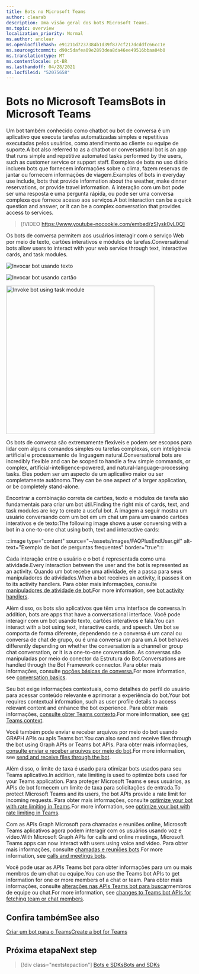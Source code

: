 ```yaml
---
title: Bots no Microsoft Teams
author: clearab
description: Uma visão geral dos bots Microsoft Teams.
ms.topic: overview
localization_priority: Normal
ms.author: anclear
ms.openlocfilehash: e91211d7237384b1d39f877cf217dcddfc66cc1e
ms.sourcegitcommit: d90c5dafea09e2893dea8da46ee49516bbaa04b0
ms.translationtype: MT
ms.contentlocale: pt-BR
ms.lasthandoff: 04/28/2021
ms.locfileid: "52075658"
---
```

# <a name="bots-in-microsoft-teams"></a><span data-ttu-id="a02d5-103">Bots no Microsoft Teams</span><span class="sxs-lookup"><span data-stu-id="a02d5-103">Bots in Microsoft Teams</span></span>

<span data-ttu-id="a02d5-104">Um bot também conhecido como chatbot ou bot de conversa é um aplicativo que executa tarefas automatizadas simples e repetitivas executadas pelos usuários, como atendimento ao cliente ou equipe de suporte.</span><span class="sxs-lookup"><span data-stu-id="a02d5-104">A bot also referred to as a chatbot or conversational bot is an app that runs simple and repetitive automated tasks performed by the users, such as customer service or support staff.</span></span> <span data-ttu-id="a02d5-105">Exemplos de bots no uso diário incluem bots que fornecem informações sobre o clima, fazem reservas de jantar ou fornecem informações de viagem.</span><span class="sxs-lookup"><span data-stu-id="a02d5-105">Examples of bots in everyday use include, bots that provide information about the weather, make dinner reservations, or provide travel information.</span></span> <span data-ttu-id="a02d5-106">A interação com um bot pode ser uma resposta e uma pergunta rápida, ou pode ser uma conversa complexa que fornece acesso aos serviços.</span><span class="sxs-lookup"><span data-stu-id="a02d5-106">A bot interaction can be a quick question and answer, or it can be a complex conversation that provides access to services.</span></span>

> [!VIDEO https://www.youtube-nocookie.com/embed/zSIysk0yL0Q]

<span data-ttu-id="a02d5-107">Os bots de conversa permitem aos usuários interagir com o serviço Web por meio de texto, cartões interativos e módulos de tarefas.</span><span class="sxs-lookup"><span data-stu-id="a02d5-107">Conversational bots allow users to interact with your web service through text, interactive cards, and task modules.</span></span>

![Invocar bot usando texto](~/assets/images/invokebotwithtext.png)

![Invocar bot usando cartão](~/assets/images/invokebotwithcard.png)

<img src="~/assets/images/task-module-example.png" alt="Invoke bot using task module" width="400"/>

<span data-ttu-id="a02d5-110">Os bots de conversa são extremamente flexíveis e podem ser escopos para lidar com alguns comandos simples ou tarefas complexas, com inteligência artificial e processamento de linguagem natural.</span><span class="sxs-lookup"><span data-stu-id="a02d5-110">Conversational bots are incredibly flexible and can be scoped to handle a few simple commands, or complex, artificial-intelligence-powered, and natural-language-processing tasks.</span></span> <span data-ttu-id="a02d5-111">Eles podem ser um aspecto de um aplicativo maior ou ser completamente autônomo.</span><span class="sxs-lookup"><span data-stu-id="a02d5-111">They can be one aspect of a larger application, or be completely stand-alone.</span></span>

<span data-ttu-id="a02d5-112">Encontrar a combinação correta de cartões, texto e módulos de tarefa são fundamentais para criar um bot útil.</span><span class="sxs-lookup"><span data-stu-id="a02d5-112">Finding the right mix of cards, text, and task modules are key to create a useful bot.</span></span> <span data-ttu-id="a02d5-113">A imagem a seguir mostra um usuário conversando com um bot em um chat um para um usando cartões interativos e de texto:</span><span class="sxs-lookup"><span data-stu-id="a02d5-113">The following image shows a user conversing with a bot in a one-to-one chat using both, text and interactive cards:</span></span>

:::image type="content" source="~/assets/images/FAQPlusEndUser.gif" alt-text="Exemplo de bot de perguntas frequentes" border="true":::

<span data-ttu-id="a02d5-115">Cada interação entre o usuário e o bot é representada como uma atividade.</span><span class="sxs-lookup"><span data-stu-id="a02d5-115">Every interaction between the user and the bot is represented as an activity.</span></span> <span data-ttu-id="a02d5-116">Quando um bot recebe uma atividade, ele a passa para seus manipuladores de atividades.</span><span class="sxs-lookup"><span data-stu-id="a02d5-116">When a bot receives an activity, it passes it on to its activity handlers.</span></span> <span data-ttu-id="a02d5-117">Para obter mais informações, consulte [manipuladores de atividade de bot.](~/bots/bot-basics.md)</span><span class="sxs-lookup"><span data-stu-id="a02d5-117">For more information, see [bot activity handlers](~/bots/bot-basics.md).</span></span> 

<span data-ttu-id="a02d5-118">Além disso, os bots são aplicativos que têm uma interface de conversa.</span><span class="sxs-lookup"><span data-stu-id="a02d5-118">In addition, bots are apps that have a conversational interface.</span></span> <span data-ttu-id="a02d5-119">Você pode interagir com um bot usando texto, cartões interativos e fala.</span><span class="sxs-lookup"><span data-stu-id="a02d5-119">You can interact with a bot using text, interactive cards, and speech.</span></span> <span data-ttu-id="a02d5-120">Um bot se comporta de forma diferente, dependendo se a conversa é um canal ou conversa de chat de grupo, ou é uma conversa um para um.</span><span class="sxs-lookup"><span data-stu-id="a02d5-120">A bot behaves differently depending on whether the conversation is a channel or group chat conversation, or it is a one-to-one conversation.</span></span> <span data-ttu-id="a02d5-121">As conversas são manipuladas por meio do conector da Estrutura do Bot.</span><span class="sxs-lookup"><span data-stu-id="a02d5-121">Conversations are handled through the Bot Framework connector.</span></span> <span data-ttu-id="a02d5-122">Para obter mais informações, consulte [noções básicas de conversa.](~/bots/how-to/conversations/conversation-basics.md)</span><span class="sxs-lookup"><span data-stu-id="a02d5-122">For more information, see [conversation basics](~/bots/how-to/conversations/conversation-basics.md).</span></span>

<span data-ttu-id="a02d5-123">Seu bot exige informações contextuais, como detalhes do perfil do usuário para acessar conteúdo relevante e aprimorar a experiência do bot.</span><span class="sxs-lookup"><span data-stu-id="a02d5-123">Your bot requires contextual information, such as user profile details to access relevant content and enhance the bot experience.</span></span> <span data-ttu-id="a02d5-124">Para obter mais informações, [consulte obter Teams contexto](~/bots/how-to/get-teams-context.md).</span><span class="sxs-lookup"><span data-stu-id="a02d5-124">For more information, see [get Teams context](~/bots/how-to/get-teams-context.md).</span></span> 

<span data-ttu-id="a02d5-125">Você também pode enviar e receber arquivos por meio do bot usando GRAPH APIs ou apIs Teams bot.</span><span class="sxs-lookup"><span data-stu-id="a02d5-125">You can also send and receive files through the bot using Graph APIs or Teams bot APIs.</span></span> <span data-ttu-id="a02d5-126">Para obter mais informações, [consulte enviar e receber arquivos por meio do bot](~/bots/how-to/bots-filesv4.md).</span><span class="sxs-lookup"><span data-stu-id="a02d5-126">For more information, see [send and receive files through the bot](~/bots/how-to/bots-filesv4.md).</span></span>

<span data-ttu-id="a02d5-127">Além disso, o limite de taxa é usado para otimizar bots usados para seu Teams aplicativo.</span><span class="sxs-lookup"><span data-stu-id="a02d5-127">In addition, rate limiting is used to optimize bots used for your Teams application.</span></span> <span data-ttu-id="a02d5-128">Para proteger Microsoft Teams e seus usuários, as APIs de bot fornecem um limite de taxa para solicitações de entrada.</span><span class="sxs-lookup"><span data-stu-id="a02d5-128">To protect Microsoft Teams and its users, the bot APIs provide a rate limit for incoming requests.</span></span> <span data-ttu-id="a02d5-129">Para obter mais informações, consulte [optimize your bot with rate limiting in Teams](~/bots/how-to/rate-limit.md).</span><span class="sxs-lookup"><span data-stu-id="a02d5-129">For more information, see [optimize your bot with rate limiting in Teams](~/bots/how-to/rate-limit.md).</span></span>

<span data-ttu-id="a02d5-130">Com as APIs Graph Microsoft para chamadas e reuniões online, Microsoft Teams aplicativos agora podem interagir com os usuários usando voz e vídeo.</span><span class="sxs-lookup"><span data-stu-id="a02d5-130">With Microsoft Graph APIs for calls and online meetings, Microsoft Teams apps can now interact with users using voice and video.</span></span> <span data-ttu-id="a02d5-131">Para obter mais informações, consulte [chamadas e reuniões bots](~/bots/calls-and-meetings/calls-meetings-bots-overview.md).</span><span class="sxs-lookup"><span data-stu-id="a02d5-131">For more information, see [calls and meetings bots](~/bots/calls-and-meetings/calls-meetings-bots-overview.md).</span></span> 

<span data-ttu-id="a02d5-132">Você pode usar as APIs Teams bot para obter informações para um ou mais membros de um chat ou equipe.</span><span class="sxs-lookup"><span data-stu-id="a02d5-132">You can use the Teams bot APIs to get information for one or more members of a chat or team.</span></span> <span data-ttu-id="a02d5-133">Para obter mais informações, consulte [alterações nas APIs Teams bot para buscar](~/resources/team-chat-member-api-changes.md)membros de equipe ou chat.</span><span class="sxs-lookup"><span data-stu-id="a02d5-133">For more information, see [changes to Teams bot APIs for fetching team or chat members](~/resources/team-chat-member-api-changes.md).</span></span>

## <a name="see-also"></a><span data-ttu-id="a02d5-134">Confira também</span><span class="sxs-lookup"><span data-stu-id="a02d5-134">See also</span></span>

[<span data-ttu-id="a02d5-135">Criar um bot para o Teams</span><span class="sxs-lookup"><span data-stu-id="a02d5-135">Create a bot for Teams</span></span>](~/bots/how-to/create-a-bot-for-teams.md)

## <a name="next-step"></a><span data-ttu-id="a02d5-136">Próxima etapa</span><span class="sxs-lookup"><span data-stu-id="a02d5-136">Next step</span></span>

> [!div class="nextstepaction"]
> [<span data-ttu-id="a02d5-137">Bots e SDKs</span><span class="sxs-lookup"><span data-stu-id="a02d5-137">Bots and SDKs</span></span>](~/bots/bot-features.md)
